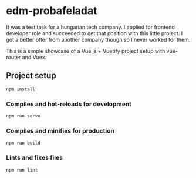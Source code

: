 # edm-probafeladat

It was a test task for a hungarian tech company. I applied for frontend developer role and succeeded to get that position with this little project. I got a better offer from another company though so I never worked for them.

This is a simple showcase of a Vue js + Vuetify project setup with vue-router and Vuex.

## Project setup
```
npm install
```

### Compiles and hot-reloads for development
```
npm run serve
```

### Compiles and minifies for production
```
npm run build
```

### Lints and fixes files
```
npm run lint
```
